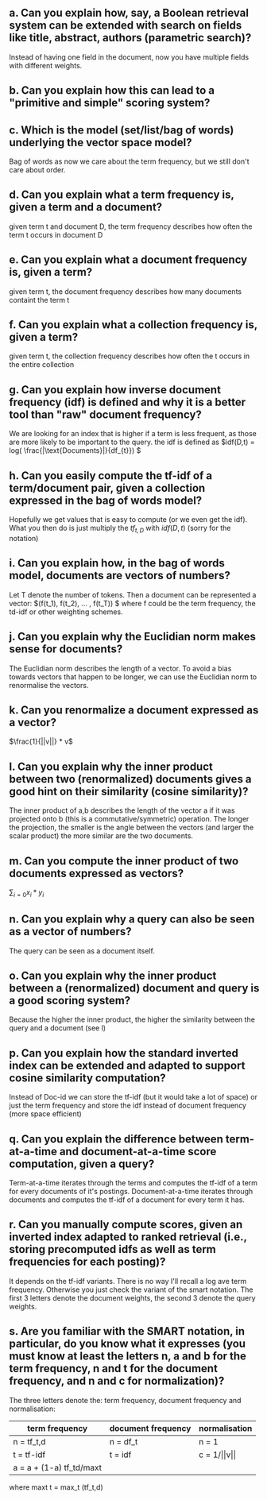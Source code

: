 ## a. Can you explain how, say, a Boolean retrieval system can be extended with search on fields like title, abstract, authors (parametric search)?

Instead of having one field in the document, now you have multiple fields with different weights.

## b. Can you explain how this can lead to a "primitive and simple" scoring system?

## c. Which is the model (set/list/bag of words) underlying the vector space model?

Bag of words as now we care about the term frequency, but we still don't care about order.

## d. Can you explain what a term frequency is, given a term and a document?

given term t and document D, the term frequency describes how often the term t occurs in document D

## e. Can you explain what a document frequency is, given a term?

given term t, the document frequency describes how many documents containt the term t

## f. Can you explain what a collection frequency is, given a term?

given term t, the collection frequency describes how often the t occurs in the entire collection

## g. Can you explain how inverse document frequency (idf) is defined and why it is a better tool than "raw" document frequency?

We are looking for an index that is higher if a term is less frequent, as those are more likely to be important to the query.
the idf is defined as $idf(D,t) = log( \frac{|\text{Documents}|}{df_{t}}) $

## h. Can you easily compute the tf-idf of a term/document pair, given a collection expressed in the bag of words model?

Hopefully we get values that is easy to compute (or we even get the idf). What you then do is just multiply the $tf_{t,D}$ with $idf(D,t)$ (sorry for the notation)

## i. Can you explain how, in the bag of words model, documents are vectors of numbers?

Let T denote the number of tokens. Then a document can be represented a vector: $(f(t_1), f(t_2),  ... , f(t_T)) $ where f could be the term frequency, the td-idf or other weighting schemes.

## j. Can you explain why the Euclidian norm makes sense for documents?

The Euclidian norm describes the length of a vector. To avoid a bias towards vectors that happen to be longer, we can use the Euclidian norm to renormalise the vectors.

## k. Can you renormalize a document expressed as a vector?

$\frac{1}{||v||} * v$

## l. Can you explain why the inner product between two (renormalized) documents gives a good hint on their similarity (cosine similarity)?

The inner product of a,b describes the length of the vector a if it was projected onto b (this is a commutative/symmetric) operation. The longer the projection, the smaller is the angle between the vectors (and larger the scalar product) the more similar are the two documents.

## m. Can you compute the inner product of two documents expressed as vectors?

$\sum_{i=0} x_i * y_i$

## n. Can you explain why a query can also be seen as a vector of numbers?

The query can be seen as a document itself.

## o. Can you explain why the inner product between a (renormalized) document and query is a good scoring system?

Because the higher the inner product, the higher the similarity between the query and a document (see l)

## p. Can you explain how the standard inverted index can be extended and adapted to support cosine similarity computation?

Instead of Doc-id we can store the tf-idf (but it would take a lot of space) or just the term frequency and store the idf instead of document frequency (more space efficient)

## q. Can you explain the difference between term-at-a-time and document-at-a-time score computation, given a query?

Term-at-a-time iterates through the terms and computes the tf-idf of a term for every documents of it's postings. Document-at-a-time iterates through documents and computes the tf-idf of a document for every term it has.

## r. Can you manually compute scores, given an inverted index adapted to ranked retrieval (i.e., storing precomputed idfs as well as term frequencies for each posting)?

It depends on the tf-idf variants. There is no way I'll recall a log ave term frequency. Otherwise you just check the variant of the smart notation. The first 3 letters denote the document weights, the second 3 denote the query weights.

## s. Are you familiar with the SMART notation, in particular, do you know what it expresses (you must know at least the letters n, a and b for the term frequency, n and t for the document frequency, and n and c for normalization)?

The three letters denote the: term frequency, document frequency and normalisation:

| term frequency             | document frequency | normalisation   |
|----------------------------|--------------------|-----------------|
| n = tf_t,d                | n = df_t           | n = 1           |
| t = tf-idf                 | t = idf            | c = 1/\|\|v\|\| |
| a = a + (1-a) tf_td/maxt |                    |                 |

where maxt t = max_t (tf_t,d)

